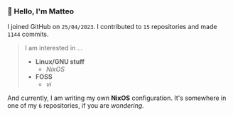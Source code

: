 ### 👋 Hello, I'm Matteo

I joined GitHub on `25/04/2023`.
I contributed to `15` repositories and made `1144` commits.

> I am interested in ...
> 
> - **Linux/GNU stuff**
>     - *NixOS*
> - **FOSS**
>   - *vi*

And currently, I am writing my own **NixOS** configuration. It's somewhere in one of my `6` repositories, if you are *wondering*.
